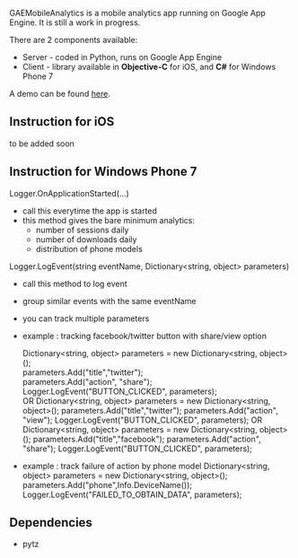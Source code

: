GAEMobileAnalytics is a mobile analytics app running on Google App Engine. It is still a work in progress.

There are 2 components available:
* Server - coded in Python, runs on Google App Engine
* Client - library available in **Objective-C** for iOS, and **C#** for Windows Phone 7

A demo can be found [here](http://www.honcheng.com/2010/11/Open-Source-Analytics-App-on-AppEngine---GAEMobileAnalytics). 

## Instruction for iOS
to be added soon

## Instruction for Windows Phone 7

Logger.OnApplicationStarted(...)

* call this everytime the app is started
* this method gives the bare minimum analytics:
  * number of sessions daily
  * number of downloads daily
  * distribution of phone models

Logger.LogEvent(string eventName, Dictionary<string, object> parameters)

* call this method to log event
* group similar events with the same eventName
* you can track multiple parameters 
* example : tracking facebook/twitter button with share/view option

	Dictionary<string, object> parameters = new Dictionary<string, object>();  
	parameters.Add("title","twitter");  
	parameters.Add("action", "share");  
	Logger.LogEvent("BUTTON_CLICKED", parameters);  
OR 
	Dictionary<string, object> parameters = new Dictionary<string, object>();
	parameters.Add("title","twitter");
	parameters.Add("action", "view");
	Logger.LogEvent("BUTTON_CLICKED", parameters);
OR
	Dictionary<string, object> parameters = new Dictionary<string, object>();
	parameters.Add("title","facebook");
	parameters.Add("action", "share");
	Logger.LogEvent("BUTTON_CLICKED", parameters);

* example : track failure of action by phone model
   Dictionary<string, object> parameters = new Dictionary<string, object>();
   parameters.Add("phone",Info.DeviceName());
   Logger.LogEvent("FAILED_TO_OBTAIN_DATA", parameters);

## Dependencies

* pytz

